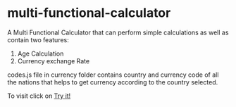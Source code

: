 # multi-functional-calculator

A Multi Functional Calculator that can perform simple calculations as well as contain two features:
1. Age Calculation
2. Currency exchange Rate

codes.js file in currency folder contains country and currency code of all the nations that helps to get currency according to the country selected.

To visit click on 
<a href="https://calculator-c3a4.netlify.app/">Try it!</a>
